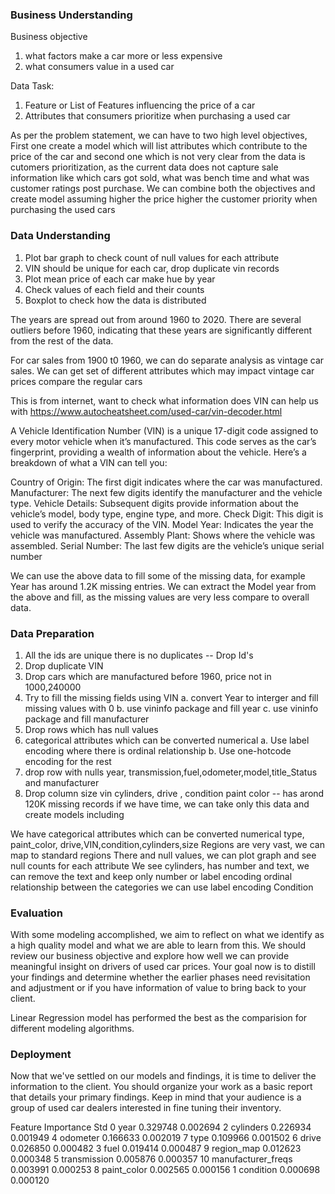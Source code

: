 ### Business Understanding

Business objective 
1. what factors make a car more or less expensive
2. what consumers value in a used car

Data Task:
1. Feature or List of Features influencing the price of a car
2. Attributes that consumers prioritize when purchasing a used car

As per the problem statement, we can have to two high level objectives, First one create a model which will list attributes which contribute to the price of the car and second one which is not very clear from the data is cutomers prioritization, as the current data does not capture sale information like which cars got sold, what was bench time and what was customer ratings post purchase. We can combine both the objectives and create model assuming higher the price higher the customer priority when purchasing the used cars 


### Data Understanding
1. Plot  bar graph to check count of null values for each attribute 
2. VIN should be unique for each car, drop duplicate vin records
3. Plot mean price of each car make hue by year
4. Check values of each field and their counts
5. Boxplot to check how the data is distributed

The years are spread out from around 1960 to 2020.
There are several outliers before 1960, indicating that these years are significantly different from the rest of the data.

For car sales from 1900 t0 1960, we can do separate analysis as vintage car sales. We can get set of different attributes which may impact vintage car prices compare the regular cars

This is from internet, want to check what information does VIN can help us with
https://www.autocheatsheet.com/used-car/vin-decoder.html

A Vehicle Identification Number (VIN) is a unique 17-digit code assigned to every motor vehicle when it’s manufactured. This code serves as the car’s fingerprint, providing a wealth of information about the vehicle. Here’s a breakdown of what a VIN can tell you:

Country of Origin: The first digit indicates where the car was manufactured.
Manufacturer: The next few digits identify the manufacturer and the vehicle type.
Vehicle Details: Subsequent digits provide information about the vehicle’s model, body type, engine type, and more.
Check Digit: This digit is used to verify the accuracy of the VIN.
Model Year: Indicates the year the vehicle was manufactured.
Assembly Plant: Shows where the vehicle was assembled.
Serial Number: The last few digits are the vehicle’s unique serial number

We can use the above data to fill some of the missing data, for example Year has around 1.2K missing entries. 
We can extract the Model year from the above and fill, as the missing values are very less compare to overall data.

### Data Preparation

1. All the ids are unique there is no duplicates -- Drop Id's
2. Drop duplicate VIN 
3. Drop cars which are manufactured before 1960, price not in 1000,240000
4. Try to fill the missing fields using VIN 
    a. convert Year to interger and fill missing values with 0
    b. use vininfo package and fill year
    c. use vininfo package and fill manufacturer 
5. Drop rows which has null values 
6. categorical attributes which can be converted numerical
    a. Use label encoding where there is ordinal relationship
    b. Use one-hotcode encoding for the rest
6. drop row with nulls
    year, transmission,fuel,odometer,model,title_Status and manufacturer
7. Drop column size vin
   cylinders, drive , condition paint color -- has arond 120K missing records 
   if we have time, we can take only this data and create models including 

We have categorical attributes which can be converted numerical 
type, paint_color, drive,VIN,condition,cylinders,size 
Regions are very vast, we can map to standard regions 
There and null values, we can plot graph and see null counts for each attribute
We see cylinders, has number and text, we can remove the text and keep only number or label encoding
ordinal relationship between the categories we can use label encoding 
Condition 



### Evaluation

With some modeling accomplished, we aim to reflect on what we identify as a high quality model and what we are able to learn from this.  We should review our business objective and explore how well we can provide meaningful insight on drivers of used car prices.  Your goal now is to distill your findings and determine whether the earlier phases need revisitation and adjustment or if you have information of value to bring back to your client.

Linear Regression model has performed the best as the comparision for different modeling algorithms. 


### Deployment

Now that we've settled on our models and findings, it is time to deliver the information to the client.  You should organize your work as a basic report that details your primary findings.  Keep in mind that your audience is a group of used car dealers interested in fine tuning their inventory.

Feature  Importance       Std
0                 year    0.329748  0.002694
2            cylinders    0.226934  0.001949
4             odometer    0.166633  0.002019
7                 type    0.109966  0.001502
6                drive    0.026850  0.000482
3                 fuel    0.019414  0.000487
9           region_map    0.012623  0.000348
5         transmission    0.005876  0.000357
10  manufacturer_freqs    0.003991  0.000253
8          paint_color    0.002565  0.000156
1            condition    0.000698  0.000120


 